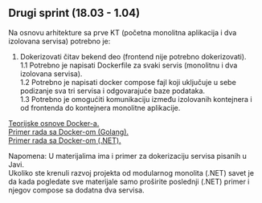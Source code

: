 ## Drugi sprint (18.03 - 1.04)

Na osnovu arhitekture sa prve KT (početna monolitna aplikacija i dva izolovana servisa) potrebno je:  
1. Dokerizovati čitav bekend deo (frontend nije potrebno dokerizovati).  
1.1 Potrebno je napisati Dockerfile za svaki servis (monolitnu i dva izolovana servisa).  
1.2 Potrebno je napisati docker compose fajl koji uključuje u sebe podizanje sva tri servisa i odgovarajuće baze podataka.  
1.3 Potrebno je omogućiti komunikaciju između izolovanih kontejnera i od frontenda do kontejnera monolitne aplikacije.  

<a href='https://github.com/lukaDoric/SOA/blob/main/S2/docker.md'>Teorijske osnove Docker-a.</a>   
<a href='https://github.com/lukaDoric/SOA/blob/main/S2/docker-golang.md'>Primer rada sa Docker-om (Golang).</a>  
<a href='https://github.com/lukaDoric/SOA/blob/main/S2/docker-compose-NET.md'>Primer rada sa Docker-om (.NET).</a>   

Napomena: U materijalima ima i primer za dokerizaciju servisa pisanih u Javi.  
Ukoliko ste krenuli razvoj projekta od modularnog monolita (.NET) savet je da kada pogledate sve materijale samo proširite poslednji (.NET) primer i njegov compose sa dodatna dva servisa.
